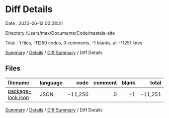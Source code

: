 # Diff Details

Date : 2023-06-12 00:28:31

Directory /Users/max/Documents/Code/mastela-site

Total : 1 files,  -11250 codes, 0 comments, -1 blanks, all -11251 lines

[Summary](results.md) / [Details](details.md) / [Diff Summary](diff.md) / Diff Details

## Files
| filename | language | code | comment | blank | total |
| :--- | :--- | ---: | ---: | ---: | ---: |
| [package-lock.json](/package-lock.json) | JSON | -11,250 | 0 | -1 | -11,251 |

[Summary](results.md) / [Details](details.md) / [Diff Summary](diff.md) / Diff Details